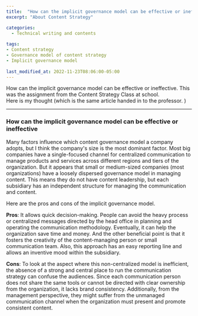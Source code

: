 ```yaml
---
title:  "How can the implicit governance model can be effective or ineffective"
excerpt: "About Content Strategy"

categories:
  - Technical writing and contents
  
tags:
- Content strategy
- Governance model of content strategy
- Implicit governance model
  
last_modified_at: 2022-11-23T08:06:00-05:00
---
```


How can the implicit governance model can be effective or ineffective. This was the assignment from the Content Strategy Class at school.  
Here is my thought (which is the same article handed in to the professor. )   


___

### How can the implicit governance model can be effective or ineffective  
Many factors influence which content governance model a company adopts, but I think the company's size is the most dominant factor. Most big companies have a single-focused channel for centralized communication to manage products and services across different regions and tiers of the organization. But it appears that small or medium-sized companies (most organizations) have a loosely dispersed governance model in managing content. This means they do not have content leadership, but each subsidiary has an independent structure for managing the communication and content.  

Here are the pros and cons of the implicit governance model.  

**Pros**: It allows quick decision-making. People can avoid the heavy process or centralized messages directed by the head office in planning and operating the communication methodology. Eventually, it can help the organization save time and money. And the other beneficial point is that it fosters the creativity of the content-managing person or small communication team. Also, this approach has an easy reporting line and allows an inventive mood within the subsidiary.  

**Cons**: To look at the aspect where this non-centralized model is inefficient, the absence of a strong and central place to run the communication strategy can confuse the audiences. Since each communication person does not share the same tools or cannot be directed with clear ownership from the organization, it lacks brand consistency. Additionally, from the management perspective, they might suffer from the unmanaged communication channel when the organization must present and promote consistent content.    